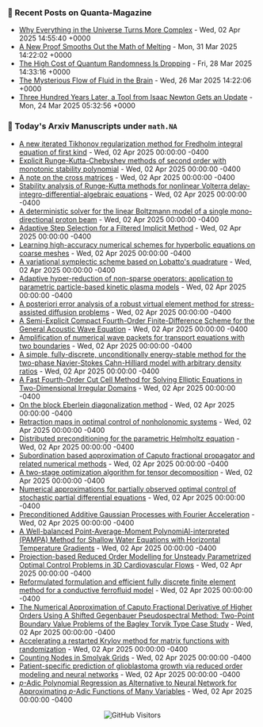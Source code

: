 ### 📝 Recent Posts on Quanta-Magazine
<!-- quanta starts -->
* <a href="https://www.quantamagazine.org/why-everything-in-the-universe-turns-more-complex-20250402/">Why Everything in the Universe Turns More Complex</a> - Wed, 02 Apr 2025 14:55:40 +0000
* <a href="https://www.quantamagazine.org/a-new-proof-smooths-out-the-math-of-melting-20250331/">A New Proof Smooths Out the Math of Melting</a> - Mon, 31 Mar 2025 14:22:02 +0000
* <a href="https://www.quantamagazine.org/the-high-cost-of-quantum-randomness-is-dropping-20250328/">The High Cost of Quantum Randomness Is Dropping</a> - Fri, 28 Mar 2025 14:33:16 +0000
* <a href="https://www.quantamagazine.org/the-mysterious-flow-of-fluid-in-the-brain-20250326/">The Mysterious Flow of Fluid in the Brain</a> - Wed, 26 Mar 2025 14:22:06 +0000
* <a href="https://www.quantamagazine.org/three-hundred-years-later-a-tool-from-isaac-newton-gets-an-update-20250324/">Three Hundred Years Later, a Tool from Isaac Newton Gets an Update</a> - Mon, 24 Mar 2025 05:32:56 +0000
<!-- quanta ends -->


### 📝 Today's Arxiv Manuscripts under ``math.NA``
<!-- arxiv-math-na starts -->
* <a href="https://arxiv.org/abs/2504.00209">A new iterated Tikhonov regularization method for Fredholm integral equation of first kind</a> - Wed, 02 Apr 2025 00:00:00 -0400
* <a href="https://arxiv.org/abs/2504.00323">Explicit Runge-Kutta-Chebyshev methods of second order with monotonic stability polynomial</a> - Wed, 02 Apr 2025 00:00:00 -0400
* <a href="https://arxiv.org/abs/2504.00325">A note on the cross matrices</a> - Wed, 02 Apr 2025 00:00:00 -0400
* <a href="https://arxiv.org/abs/2504.00330">Stability analysis of Runge-Kutta methods for nonlinear Volterra delay-integro-differential-algebraic equations</a> - Wed, 02 Apr 2025 00:00:00 -0400
* <a href="https://arxiv.org/abs/2504.00340">A deterministic solver for the linear Boltzmann model of a single mono-directional proton beam</a> - Wed, 02 Apr 2025 00:00:00 -0400
* <a href="https://arxiv.org/abs/2504.00405">Adaptive Step Selection for a Filtered Implicit Method</a> - Wed, 02 Apr 2025 00:00:00 -0400
* <a href="https://arxiv.org/abs/2504.00462">Learning high-accuracy numerical schemes for hyperbolic equations on coarse meshes</a> - Wed, 02 Apr 2025 00:00:00 -0400
* <a href="https://arxiv.org/abs/2504.00560">A variational symplectic scheme based on Lobatto's quadrature</a> - Wed, 02 Apr 2025 00:00:00 -0400
* <a href="https://arxiv.org/abs/2504.00604">Adaptive hyper-reduction of non-sparse operators: application to parametric particle-based kinetic plasma models</a> - Wed, 02 Apr 2025 00:00:00 -0400
* <a href="https://arxiv.org/abs/2504.00648">A posteriori error analysis of a robust virtual element method for stress-assisted diffusion problems</a> - Wed, 02 Apr 2025 00:00:00 -0400
* <a href="https://arxiv.org/abs/2504.00666">A Semi-Explicit Compact Fourth-Order Finite-Difference Scheme for the General Acoustic Wave Equation</a> - Wed, 02 Apr 2025 00:00:00 -0400
* <a href="https://arxiv.org/abs/2504.00667">Amplification of numerical wave packets for transport equations with two boundaries</a> - Wed, 02 Apr 2025 00:00:00 -0400
* <a href="https://arxiv.org/abs/2504.00688">A simple, fully-discrete, unconditionally energy-stable method for the two-phase Navier-Stokes Cahn-Hilliard model with arbitrary density ratios</a> - Wed, 02 Apr 2025 00:00:00 -0400
* <a href="https://arxiv.org/abs/2504.00724">A Fast Fourth-Order Cut Cell Method for Solving Elliptic Equations in Two-Dimensional Irregular Domains</a> - Wed, 02 Apr 2025 00:00:00 -0400
* <a href="https://arxiv.org/abs/2504.00740">On the block Eberlein diagonalization method</a> - Wed, 02 Apr 2025 00:00:00 -0400
* <a href="https://arxiv.org/abs/2504.00808">Retraction maps in optimal control of nonholonomic systems</a> - Wed, 02 Apr 2025 00:00:00 -0400
* <a href="https://arxiv.org/abs/2504.00886">Distributed preconditioning for the parametric Helmholtz equation</a> - Wed, 02 Apr 2025 00:00:00 -0400
* <a href="https://arxiv.org/abs/2504.00958">Subordination based approximation of Caputo fractional propagator and related numerical methods</a> - Wed, 02 Apr 2025 00:00:00 -0400
* <a href="https://arxiv.org/abs/2504.00313">A two-stage optimization algorithm for tensor decomposition</a> - Wed, 02 Apr 2025 00:00:00 -0400
* <a href="https://arxiv.org/abs/2504.00381">Numerical approximations for partially observed optimal control of stochastic partial differential equations</a> - Wed, 02 Apr 2025 00:00:00 -0400
* <a href="https://arxiv.org/abs/2504.00480">Preconditioned Additive Gaussian Processes with Fourier Acceleration</a> - Wed, 02 Apr 2025 00:00:00 -0400
* <a href="https://arxiv.org/abs/2409.12606">A Well-balanced Point-Average-Moment PolynomiAl-interpreted (PAMPA) Method for Shallow Water Equations with Horizontal Temperature Gradients</a> - Wed, 02 Apr 2025 00:00:00 -0400
* <a href="https://arxiv.org/abs/2410.20828">Projection-based Reduced Order Modelling for Unsteady Parametrized Optimal Control Problems in 3D Cardiovascular Flows</a> - Wed, 02 Apr 2025 00:00:00 -0400
* <a href="https://arxiv.org/abs/2501.05941">Reformulated formulation and efficient fully discrete finite element method for a conductive ferrofluid model</a> - Wed, 02 Apr 2025 00:00:00 -0400
* <a href="https://arxiv.org/abs/2501.17956">The Numerical Approximation of Caputo Fractional Derivative of Higher Orders Using A Shifted Gegenbauer Pseudospectral Method: Two-Point Boundary Value Problems of the Bagley Torvik Type Case Study</a> - Wed, 02 Apr 2025 00:00:00 -0400
* <a href="https://arxiv.org/abs/2503.22631">Accelerating a restarted Krylov method for matrix functions with randomization</a> - Wed, 02 Apr 2025 00:00:00 -0400
* <a href="https://arxiv.org/abs/2408.09809">Counting Nodes in Smolyak Grids</a> - Wed, 02 Apr 2025 00:00:00 -0400
* <a href="https://arxiv.org/abs/2412.05330">Patient-specific prediction of glioblastoma growth via reduced order modeling and neural networks</a> - Wed, 02 Apr 2025 00:00:00 -0400
* <a href="https://arxiv.org/abs/2503.23488">$p$-Adic Polynomial Regression as Alternative to Neural Network for Approximating $p$-Adic Functions of Many Variables</a> - Wed, 02 Apr 2025 00:00:00 -0400
<!-- arxiv-math-na ends -->

<div align="center">
  
![GitHub Visitors](https://api.visitorbadge.io/api/visitors?path=https%3A%2F%2Fgithub.com%2Flowrank&label=profile%20views&labelColor=%231e1e2e&countColor=%23cba6f7)



</div>
